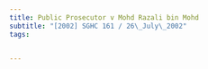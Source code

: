 ```yaml
---
title: Public Prosecutor v Mohd Razali bin Mohd 
subtitle: "[2002] SGHC 161 / 26\_July\_2002"
tags:


---
```



